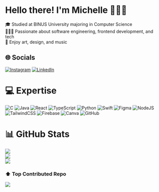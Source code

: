 # Hello there! I'm Michelle 🙋🏻‍♀️
🎓 Studied at BINUS University majoring in Computer Science<br>👩🏻‍💻 Passionate about software engineering, frontend development, and tech<br>🎨 Enjoy art, design, and music


## 🌐 Socials
[![Instagram](https://img.shields.io/badge/Instagram-%23E4405F.svg?logo=Instagram&logoColor=white)](https://instagram.com/samantha_cel) [![LinkedIn](https://img.shields.io/badge/LinkedIn-%230077B5.svg?logo=linkedin&logoColor=white)](https://www.linkedin.com/in/samanthacel) 

# 💻 Expertise
![C](https://img.shields.io/badge/c-%2300599C.svg?style=for-the-badge&logo=c&logoColor=white) ![Java](https://img.shields.io/badge/java-%23ED8B00.svg?style=for-the-badge&logo=openjdk&logoColor=white) ![React](https://img.shields.io/badge/react-%2320232a.svg?style=for-the-badge&logo=react&logoColor=%2361DAFB) ![TypeScript](https://img.shields.io/badge/typescript-%23007ACC.svg?style=for-the-badge&logo=typescript&logoColor=white) ![Python](https://img.shields.io/badge/python-3670A0?style=for-the-badge&logo=python&logoColor=ffdd54) ![Swift](https://img.shields.io/badge/swift-F54A2A?style=for-the-badge&logo=swift&logoColor=white) ![Figma](https://img.shields.io/badge/figma-%23F24E1E.svg?style=for-the-badge&logo=figma&logoColor=white) ![NodeJS](https://img.shields.io/badge/node.js-6DA55F?style=for-the-badge&logo=node.js&logoColor=white) ![TailwindCSS](https://img.shields.io/badge/tailwindcss-%2338B2AC.svg?style=for-the-badge&logo=tailwind-css&logoColor=white) ![Firebase](https://img.shields.io/badge/firebase-a08021?style=for-the-badge&logo=firebase&logoColor=ffcd34) ![Canva](https://img.shields.io/badge/Canva-%2300C4CC.svg?style=for-the-badge&logo=Canva&logoColor=white) ![GitHub](https://img.shields.io/badge/github-%23121011.svg?style=for-the-badge&logo=github&logoColor=white)
# 📊 GitHub Stats
![](https://github-readme-stats.vercel.app/api?username=samanthacel&theme=gruvbox&hide_border=true&include_all_commits=false&count_private=false)<br/>
![](https://github-readme-streak-stats.herokuapp.com/?user=samanthacel&theme=gruvbox&hide_border=true)<br/>
![](https://github-readme-stats.vercel.app/api/top-langs/?username=samanthacel&theme=gruvbox&hide_border=true&include_all_commits=false&count_private=false&layout=compact)

### ⬆ Top Contributed Repo
![](https://github-contributor-stats.vercel.app/api?username=samanthacel&limit=5&theme=gruvbox&combine_all_yearly_contributions=true)
